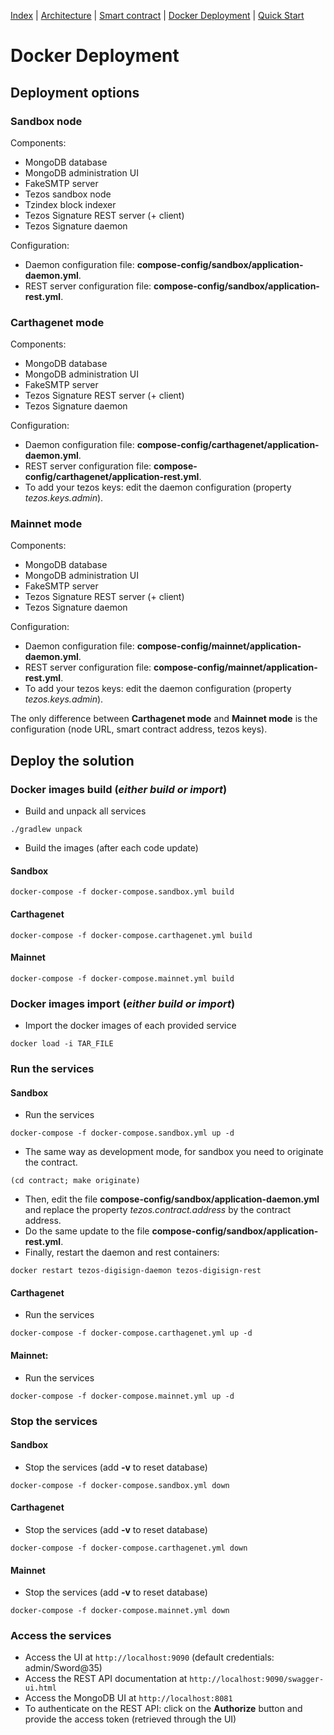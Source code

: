 [Index](../README.md) | [Architecture](./architecture.md) | [Smart contract](../contract/README.md) | [Docker Deployment](./docker-deployment.md) | [Quick Start](./quickstart.md)

# Docker Deployment

## Deployment options

### Sandbox node

Components:
* MongoDB database
* MongoDB administration UI
* FakeSMTP server
* Tezos sandbox node
* Tzindex block indexer
* Tezos Signature REST server (+ client)
* Tezos Signature daemon

Configuration:
* Daemon configuration file: **compose-config/sandbox/application-daemon.yml**.
* REST server configuration file: **compose-config/sandbox/application-rest.yml**.

### Carthagenet mode

Components:
* MongoDB database
* MongoDB administration UI
* FakeSMTP server
* Tezos Signature REST server (+ client)
* Tezos Signature daemon

Configuration:
* Daemon configuration file: **compose-config/carthagenet/application-daemon.yml**.
* REST server configuration file: **compose-config/carthagenet/application-rest.yml**.
* To add your tezos keys: edit the daemon configuration (property *tezos.keys.admin*).

### Mainnet mode

Components:
* MongoDB database
* MongoDB administration UI
* FakeSMTP server
* Tezos Signature REST server (+ client)
* Tezos Signature daemon

Configuration:
* Daemon configuration file: **compose-config/mainnet/application-daemon.yml**.
* REST server configuration file: **compose-config/mainnet/application-rest.yml**.
* To add your tezos keys: edit the daemon configuration (property *tezos.keys.admin*).
  
The only difference between **Carthagenet mode** and **Mainnet mode** is the configuration (node URL, smart contract address, tezos keys).

## Deploy the solution

### Docker images build (*either build or import*)

* Build and unpack all services
```
./gradlew unpack
```

* Build the images (after each code update)

#### Sandbox

```
docker-compose -f docker-compose.sandbox.yml build
```

#### Carthagenet

```
docker-compose -f docker-compose.carthagenet.yml build
```

#### Mainnet

```
docker-compose -f docker-compose.mainnet.yml build
```

### Docker images import (*either build or import*)

* Import the docker images of each provided service
```
docker load -i TAR_FILE
```

### Run the services

#### Sandbox

* Run the services
```
docker-compose -f docker-compose.sandbox.yml up -d
```
* The same way as development mode, for sandbox you need to originate the contract.
```
(cd contract; make originate)
```
* Then, edit the file **compose-config/sandbox/application-daemon.yml** and replace the property *tezos.contract.address* by the contract address.
* Do the same update to the file **compose-config/sandbox/application-rest.yml**.
* Finally, restart the daemon and rest containers:
```
docker restart tezos-digisign-daemon tezos-digisign-rest
```

#### Carthagenet

* Run the services
```
docker-compose -f docker-compose.carthagenet.yml up -d
```

#### Mainnet:

* Run the services
```
docker-compose -f docker-compose.mainnet.yml up -d
```

### Stop the services

#### Sandbox

* Stop the services (add **-v** to reset database)
```
docker-compose -f docker-compose.sandbox.yml down
```

#### Carthagenet

* Stop the services (add **-v** to reset database)
```
docker-compose -f docker-compose.carthagenet.yml down
```

#### Mainnet

* Stop the services (add **-v** to reset database)
```
docker-compose -f docker-compose.mainnet.yml down
```

### Access the services

* Access the UI at `http://localhost:9090` (default credentials: admin/Sword@35)
* Access the REST API documentation at `http://localhost:9090/swagger-ui.html`
* Access the MongoDB UI at `http://localhost:8081`
* To authenticate on the REST API: click on the **Authorize** button and provide the access token (retrieved through the UI)

